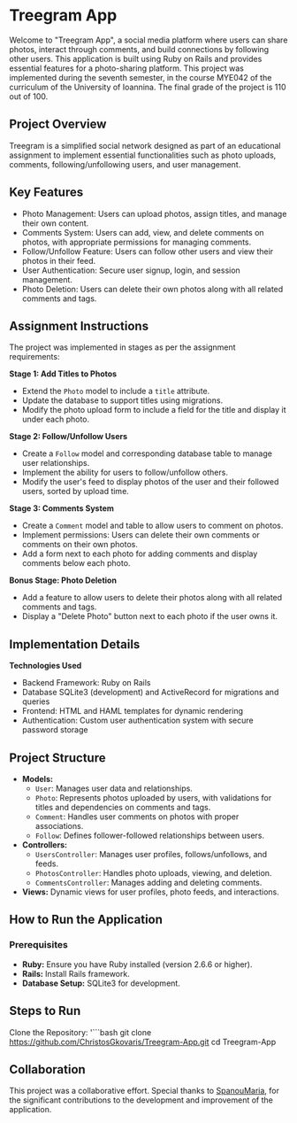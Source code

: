 # Treegram App

Welcome to "Treegram App", a social media platform where users can share photos, interact through comments, and build connections by following other users. This application is built using Ruby on Rails and provides essential features for a photo-sharing platform. This project was implemented during the seventh semester, in the course MYE042 of the curriculum of the University of Ioannina. The final grade of the project is 110 out of 100.


## Project Overview
Treegram is a simplified social network designed as part of an educational assignment to implement essential functionalities such as photo uploads, comments, following/unfollowing users, and user management.



## Key Features
- Photo Management: Users can upload photos, assign titles, and manage their own content.
- Comments System: Users can add, view, and delete comments on photos, with appropriate permissions for managing comments.
- Follow/Unfollow Feature: Users can follow other users and view their photos in their feed.
- User Authentication: Secure user signup, login, and session management.
- Photo Deletion: Users can delete their own photos along with all related comments and tags.


## Assignment Instructions
The project was implemented in stages as per the assignment requirements:

**Stage 1: Add Titles to Photos**
- Extend the `Photo` model to include a `title` attribute.
- Update the database to support titles using migrations.
- Modify the photo upload form to include a field for the title and display it under each photo.

**Stage 2: Follow/Unfollow Users**
- Create a `Follow` model and corresponding database table to manage user relationships.
- Implement the ability for users to follow/unfollow others.
- Modify the user's feed to display photos of the user and their followed users, sorted by upload time.

**Stage 3: Comments System**
- Create a `Comment` model and table to allow users to comment on photos.
- Implement permissions: Users can delete their own comments or comments on their own photos.
- Add a form next to each photo for adding comments and display comments below each photo.

**Bonus Stage: Photo Deletion**
- Add a feature to allow users to delete their photos along with all related comments and tags.
- Display a "Delete Photo" button next to each photo if the user owns it.


## Implementation Details
**Technologies Used**
- Backend Framework: Ruby on Rails
- Database SQLite3 (development) and ActiveRecord for migrations and queries
- Frontend: HTML and HAML templates for dynamic rendering
- Authentication: Custom user authentication system with secure password storage


## Project Structure
- **Models:**
  - `User`: Manages user data and relationships.
  - `Photo`: Represents photos uploaded by users, with validations for titles and dependencies on comments and tags.
  - `Comment`: Handles user comments on photos with proper associations.
  - `Follow`: Defines follower-followed relationships between users.
- **Controllers:**
  - `UsersController`: Manages user profiles, follows/unfollows, and feeds.
  - `PhotosController`: Handles photo uploads, viewing, and deletion.
  - `CommentsController`: Manages adding and deleting comments.
- **Views:** Dynamic views for user profiles, photo feeds, and interactions.


## How to Run the Application
### Prerequisites
- **Ruby:** Ensure you have Ruby installed (version 2.6.6 or higher).
- **Rails:** Install Rails framework.
- **Database Setup:** SQLite3 for development.

## Steps to Run
Clone the Repository:
   '```bash
      git clone https://github.com/ChristosGkovaris/Treegram-App.git
      cd Treegram-App


## Collaboration
This project was a collaborative effort. Special thanks to [SpanouMaria](https://github.com/SpanouMaria), for the significant contributions to the development and improvement of the application.

